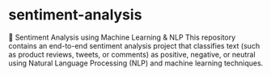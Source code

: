 # sentiment-analysis
📝 Sentiment Analysis using Machine Learning &amp; NLP This repository contains an end-to-end sentiment analysis project that classifies text (such as product reviews, tweets, or comments) as positive, negative, or neutral using Natural Language Processing (NLP) and machine learning techniques.
